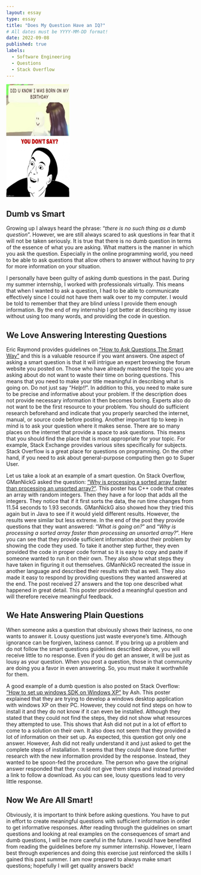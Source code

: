 ```yaml
---
layout: essay
type: essay
title: "Does My Question Have an IQ?"
# All dates must be YYYY-MM-DD format!
date: 2022-09-08
published: true
labels:
  - Software Engineering
  - Questions
  - Stack Overflow
---
```

<img width="170px" class="rounded float-start pe-4" src="../img/smartquestions.jpg">
 
## Dumb vs Smart
Growing up I always heard the phrase: “*there is no such thing as a dumb question*”.  However, we are still always scared to ask questions in fear that it will not be taken seriously.  It is true that there is no dumb question in terms of the essence of what you are asking.  What matters is the manner in which you ask the question.  Especially in the online programming world, you need to be able to ask questions that allow others to answer without having to pry for more information on your situation.

I personally have been guilty of asking dumb questions in the past.  During my summer internship, I worked with professionals virtually.  This means that when I wanted to ask a question, I had to be able to communicate effectively since I could not have them walk over to my computer.  I would be told to remember that they are blind unless I provide them enough information.  By the end of my internship I got better at describing my issue without using too many words, and providing the code in question.

## We Love Answering Interesting Questions
Eric Raymond provides guidelines on ["How to Ask Questions The Smart Way”](http://www.catb.org/esr/faqs/smart-questions.html) and this is a valuable resource if you want answers.  One aspect of asking a smart question is that it will intrigue an expert browsing the forum website you posted on.  Those who have already mastered the topic you are asking about do not want to waste their time on boring questions.  This means that you need to make your title meaningful in describing what is going on.  Do not just say “*Help!!*”.  In addition to this, you need to make sure to be precise and informative about your problem.  If the description does not provide necessary information it then becomes boring.  Experts also do not want to be the first resource to your problem.  You should do sufficient research beforehand and indicate that you properly searched the internet, manual, or source code before posting.  Another important tip to keep in mind is to ask your question where it makes sense.  There are so many places on the internet that provide a space to ask questions.  This means that you should find the place that is most appropriate for your topic.  For example, Stack Exchange provides various sites specifically for subjects.  Stack Overflow is a great place for questions on programming.  On the other hand, if you need to ask about general-purpose computing then go to Super User.

Let us take a look at an example of a smart question.  On Stack Overflow, GManNickG asked the question: [“Why is processing a sorted array faster than processing an unsorted array?”](https://stackoverflow.com/questions/11227809/why-is-processing-a-sorted-array-faster-than-processing-an-unsorted-array).  This poster has C++ code that creates an array with random integers.  Then they have a for loop that adds all the integers.  They notice that if it first sorts the data, the run time changes from 11.54 seconds to 1.93 seconds.  GManNickG also showed how they tried this again but in Java to see if it would yield different results.  However, the results were similar but less extreme.  In the end of the post they provide questions that they want answered: “*What is going on?*” and “*Why is processing a sorted array faster than processing an unsorted array?*”.  Here you can see that they provide sufficient information about their problem by showing the code they used.  To take it another step further, they even provided the code in proper code format so it is easy to copy and paste if someone wanted to run it on their own.  They also show what steps they have taken in figuring it out themselves.  GManNickG recreated the issue in another language and described their results with that as well.  They also made it easy to respond by providing questions they wanted answered at the end.  The post received 27 answers and the top one described what happened in great detail.  This poster provided a meaningful question and will therefore receive meaningful feedback. 

## We Hate Answering Plain Questions
When someone asks a question that obviously shows their laziness, no one wants to answer it.  Lousy questions just waste everyone’s time.  Although ignorance can be forgiven, laziness cannot.  If you bring up a problem and do not follow the smart questions guidelines described above, you will receive little to no response.  Even if you do get an answer, it will be just as lousy as your question.  When you post a question, those in that community are doing you a favor in even answering.  So, you must make it worthwhile for them.

A good example of a dumb question is also posted on Stack Overflow: [“How to set up windows SDK on Windows XP”](https://stackoverflow.com/questions/19628758/how-to-set-up-windows-sdk-on-windows-xp) by Ash.  This poster explained that they are trying to develop a windows desktop application with windows XP on their PC.  However, they could not find steps on how to install it and they do not know if it can even be installed.  Although they stated that they could not find the steps, they did not show what resources they attempted to use.  This shows that Ash did not put in a lot of effort to come to a solution on their own.  It also does not seem that they provided a lot of information on their set up.  As expected, this question got only one answer.  However, Ash did not really understand it and just asked to get the complete steps of installation.  It seems that they could have done further research with the new information provided by the response.  Instead, they wanted to be spoon-fed the procedure.  The person who gave the original answer responded that they could not give them steps and instead provided a link to follow a download.  As you can see, lousy questions lead to very little response.

## Now We Are All Smart!
Obviously, it is important to think before asking questions.  You have to put in effort to create meaningful questions with sufficient information in order to get informative responses.  After reading through the guidelines on smart questions and looking at real examples on the consequences of smart and dumb questions, I will be more careful in the future.  I would have benefited from reading the guidelines before my summer internship.  However, I learn best through experiences and doing this exercise just reinforced the skills I gained this past summer.  I am now prepared to always make smart questions; hopefully I will get quality answers back!
